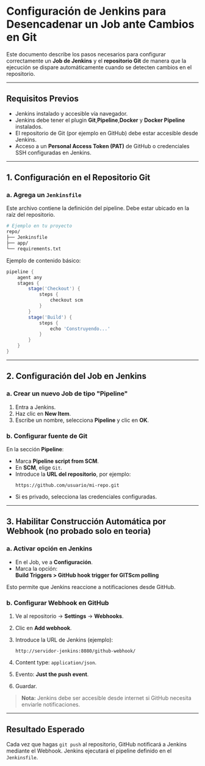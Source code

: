 
#  Configuración de Jenkins para Desencadenar un Job ante Cambios en Git

Este documento describe los pasos necesarios para configurar correctamente un **Job de Jenkins** y el **repositorio Git** de manera que la ejecución se dispare automáticamente cuando se detecten cambios en el repositorio.

---

##  Requisitos Previos

- Jenkins instalado y accesible vía navegador.
- Jenkins debe tener el plugin **Git**,**Pipeline**,**Docker** y **Docker Pipeline** instalados.
- El repositorio de Git (por ejemplo en GitHub) debe estar accesible desde Jenkins.
- Acceso a un **Personal Access Token (PAT)** de GitHub o credenciales SSH configuradas en Jenkins.

---

## 1.  Configuración en el Repositorio Git

### a. Agrega un `Jenkinsfile`

Este archivo contiene la definición del pipeline. Debe estar ubicado en la raíz del repositorio.

```bash
# Ejemplo en tu proyecto
repo/
├── Jenkinsfile
├── app/
└── requirements.txt
```

Ejemplo de contenido básico:

```groovy
pipeline {
    agent any
    stages {
        stage('Checkout') {
            steps {
                checkout scm
            }
        }
        stage('Build') {
            steps {
                echo 'Construyendo...'
            }
        }
    }
}
```

---

## 2.  Configuración del Job en Jenkins

### a. Crear un nuevo Job de tipo "Pipeline"

1. Entra a Jenkins.
2. Haz clic en **New Item**.
3. Escribe un nombre, selecciona **Pipeline** y clic en **OK**.

### b. Configurar fuente de Git

En la sección **Pipeline**:
- Marca **Pipeline script from SCM**.
- En **SCM**, elige `Git`.
- Introduce la **URL del repositorio**, por ejemplo:
  ```
  https://github.com/usuario/mi-repo.git
  ```
- Si es privado, selecciona las credenciales configuradas.

---

## 3.  Habilitar Construcción Automática por Webhook (no probado solo en teoria)

### a. Activar opción en Jenkins

- En el Job, ve a **Configuración**.
- Marca la opción:  
  **Build Triggers > GitHub hook trigger for GITScm polling**

Esto permite que Jenkins reaccione a notificaciones desde GitHub.

### b. Configurar Webhook en GitHub

1. Ve al repositorio → **Settings** → **Webhooks**.
2. Clic en **Add webhook**.
3. Introduce la URL de Jenkins (ejemplo):

   ```
   http://servidor-jenkins:8080/github-webhook/
   ```

4. Content type: `application/json`.
5. Evento: **Just the push event**.
6. Guardar.

> **Nota:** Jenkins debe ser accesible desde internet si GitHub necesita enviarle notificaciones.

---

##  Resultado Esperado

Cada vez que hagas `git push` al repositorio, GitHub notificará a Jenkins mediante el Webhook. Jenkins ejecutará el pipeline definido en el `Jenkinsfile`.
